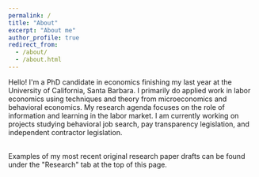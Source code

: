 ```yaml
---
permalink: /
title: "About"
excerpt: "About me"
author_profile: true
redirect_from: 
  - /about/
  - /about.html
---
```


Hello! I'm a PhD candidate in economics finishing my last year at the University of California, Santa Barbara. I primarily do applied work in labor economics using techniques and theory from microeconomics and behavioral economics. My research agenda focuses on the role of information and learning in the labor market. I am currently working on projects studying behavioral job search, pay transparency legislation, and independent contractor legislation.
<br /> <br />
<!---
Additionally, I care deeply about undergraduate student success as an educator. My teaching philosophy centers on creating interactive learning experiences that help students build intuition and confidence with challenging concepts. I also emphasize giving students chances to articulate their understanding of material to ensure they can apply what they learn outside the classroom.

<br /> <br />
I will be on the 2024-2025 job market.
--->
Examples of my most recent original research paper drafts can be found under the "Research" tab at the top of this page. 

<!---
Section
======

Subsection
------
The main configuration file for the site is in the base directory in [_config.yml](https://github.com/academicpages/academicpages.github.io/blob/master/_config.yml), which defines the content in the sidebars and other site-wide features. You will need to replace the default variables with ones about yourself and your site's github repository. The configuration file for the top menu is in [_data/navigation.yml](https://github.com/academicpages/academicpages.github.io/blob/master/_data/navigation.yml). For example, if you don't have a portfolio or blog posts, you can remove those items from that navigation.yml file to remove them from the header. 
--->
